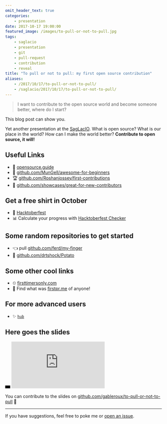 ```yaml
---
omit_header_text: true
categories:
    - presentation
date: 2017-10-17 19:00:00
featured_image: /images/to-pull-or-not-to-pull.jpg
tags:
    - saglacio
    - presentation
    - git
    - pull-request
    - contribution
    - reveal
title: "To pull or not to pull: my first open source contribution"
aliases:
    - /2017/10/17/to-pull-or-not-to-pull/
    - /saglacio/2017/10/17/to-pull-or-not-to-pull/
---
```



> I want to contribute to the open source world and become someone better, where do I start?

This blog post can show you.

<!--more-->

Yet another presentation at the [SagLacIO][saglacio]. What is open source? What is our place in the world? How can I make the world better? **Contribute to open source, it will!**

## Useful Links

* 📖 [opensource.guide](https://opensource.guide/)
* 🐣 [github.com/MunGell/awesome-for-beginners](https://github.com/MunGell/awesome-for-beginners)
* 🏆 [github.com/Roshanjossey/first-contributions](https://github.com/Roshanjossey/first-contributions)
* 🔦 [github.com/showcases/great-for-new-contributors](https://github.com/showcases/great-for-new-contributors)

## Get a free shirt in October

* 🤘 [Hacktoberfest](https://hacktoberfest.digitalocean.com/)
* 📊 Calculate your progress with [Hacktoberfest Checker](https://hacktoberfestchecker.herokuapp.com/)

## Some random repositories to get started

* 👈 pull [github.com/ferd/my-finger](https://github.com/ferd/my-finger)
* 🥔 [github.com/drtshock/Potato](https://github.com/drtshock/Potato)

## Some other cool links

* ⏲ [firsttimersonly.com](http://www.firsttimersonly.com/)
* 🥇 Find what was [firstpr.me](http://firstpr.me/) of anyone!

## For more advanced users

* ✨ [`hub`](https://hub.github.com/)

## Here goes the slides

<div class="responsive-iframe-wrapper">
    <div class="responsive-iframe">
        <img class="ratio" src="/images/layout/placeholder_16x9.gif" alt="placeholder"/>
        <iframe src="https://to-pull-or-not-to-pull.gableroux.com/" frameborder="0" allowfullscreen="true" mozallowfullscreen="true" webkitallowfullscreen="true"></iframe>
    </div>
</div>

You can contribute to the slides on [github.com/gableroux/to-pull-or-not-to-pull](https://github.com/gableroux/to-pull-or-not-to-pull) 🚀

---

If you have suggestions, feel free to poke me or [open an issue](https://github.com/GabLeRoux/gableroux.github.io/issues).

[saglacio]: http://saglac.io
